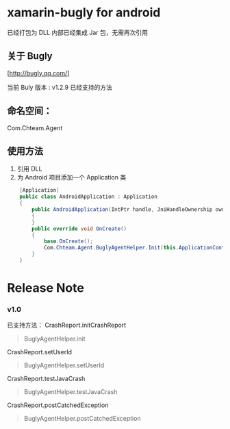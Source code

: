 # xamarin-bugly for android

已经打包为 DLL 内部已经集成 Jar 包，无需再次引用

## 关于 Bugly
[http://bugly.qq.com/]

当前 Buly 版本 : v1.2.9
已经支持的方法 

## 命名空间：
Com.Chteam.Agent

## 使用方法
1. 引用 DLL
2. 为 Android 项目添加一个 Application 类

``` csharp
    [Application]
    public class AndroidApplication : Application
    {
        public AndroidApplication(IntPtr handle, JniHandleOwnership ownerShip) : base(handle, ownerShip)
        {
        }
        public override void OnCreate()
        {
            base.OnCreate();
            Com.Chteam.Agent.BuglyAgentHelper.Init(this.ApplicationContext, "appId");
        }
    }
```


# Release Note
### v1.0
已支持方法：
CrashReport.initCrashReport
> BuglyAgentHelper.init

CrashReport.setUserId
> BuglyAgentHelper.setUserId

CrashReport.testJavaCrash
> BuglyAgentHelper.testJavaCrash

CrashReport.postCatchedException
> BuglyAgentHelper.postCatchedException
